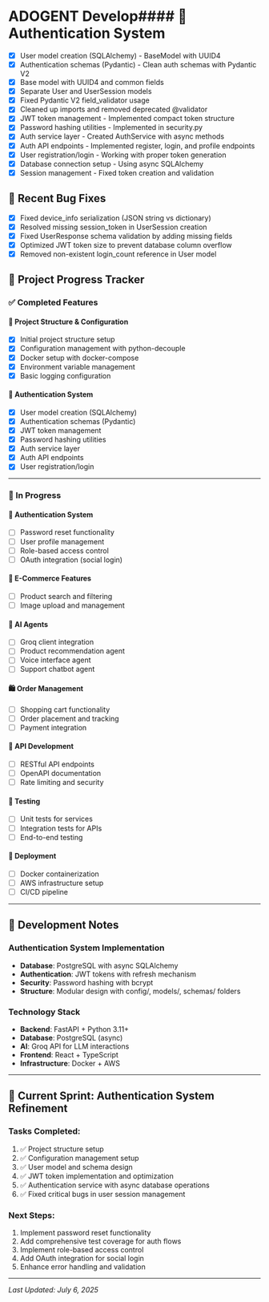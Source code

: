 # ADOGENT Develop#### 🔐 Authentication System
- [x] User model creation (SQLAlchemy) - BaseModel with UUID4
- [x] Authentication schemas (Pydantic) - Clean auth schemas with Pydantic V2
- [x] Base model with UUID4 and common fields
- [x] Separate User and UserSession models
- [x] Fixed Pydantic V2 field_validator usage
- [x] Cleaned up imports and removed deprecated @validator
- [x] JWT token management - Implemented compact token structure
- [x] Password hashing utilities - Implemented in security.py
- [x] Auth service layer - Created AuthService with async methods
- [x] Auth API endpoints - Implemented register, login, and profile endpoints
- [x] User registration/login - Working with proper token generation
- [x] Database connection setup - Using async SQLAlchemy
- [x] Session management - Fixed token creation and validation

## 🔄 Recent Bug Fixes
- [x] Fixed device_info serialization (JSON string vs dictionary)
- [x] Resolved missing session_token in UserSession creation
- [x] Fixed UserResponse schema validation by adding missing fields
- [x] Optimized JWT token size to prevent database column overflow
- [x] Removed non-existent login_count reference in User model

## 🎯 Project Progress Tracker

### ✅ Completed Features

#### 🔐 Project Structure & Configuration
- [x] Initial project structure setup
- [x] Configuration management with python-decouple
- [x] Docker setup with docker-compose
- [x] Environment variable management
- [x] Basic logging configuration

#### 🔐 Authentication System
- [x] User model creation (SQLAlchemy)
- [x] Authentication schemas (Pydantic)
- [x] JWT token management 
- [x] Password hashing utilities
- [x] Auth service layer
- [x] Auth API endpoints
- [x] User registration/login

---

### 🚧 In Progress

#### 🔐 Authentication System
- [ ] Password reset functionality
- [ ] User profile management
- [ ] Role-based access control
- [ ] OAuth integration (social login)

#### 🛒 E-Commerce Features
- [ ] Product search and filtering
- [ ] Image upload and management

#### 🤖 AI Agents
- [ ] Groq client integration
- [ ] Product recommendation agent
- [ ] Voice interface agent
- [ ] Support chatbot agent

#### 🛍️ Order Management
- [ ] Shopping cart functionality
- [ ] Order placement and tracking
- [ ] Payment integration

#### 🔄 API Development
- [ ] RESTful API endpoints
- [ ] OpenAPI documentation
- [ ] Rate limiting and security

#### 🧪 Testing
- [ ] Unit tests for services
- [ ] Integration tests for APIs
- [ ] End-to-end testing

#### 🚀 Deployment
- [ ] Docker containerization
- [ ] AWS infrastructure setup
- [ ] CI/CD pipeline

---

## 📝 Development Notes

### Authentication System Implementation
- **Database**: PostgreSQL with async SQLAlchemy
- **Authentication**: JWT tokens with refresh mechanism
- **Security**: Password hashing with bcrypt
- **Structure**: Modular design with config/, models/, schemas/ folders

### Technology Stack
- **Backend**: FastAPI + Python 3.11+
- **Database**: PostgreSQL (async)
- **AI**: Groq API for LLM interactions
- **Frontend**: React + TypeScript
- **Infrastructure**: Docker + AWS

---

## 🔧 Current Sprint: Authentication System Refinement

### Tasks Completed:
1. ✅ Project structure setup
2. ✅ Configuration management setup
3. ✅ User model and schema design
4. ✅ JWT token implementation and optimization
5. ✅ Authentication service with async database operations
6. ✅ Fixed critical bugs in user session management

### Next Steps:
1. Implement password reset functionality
2. Add comprehensive test coverage for auth flows
3. Implement role-based access control
4. Add OAuth integration for social login
5. Enhance error handling and validation

---

*Last Updated: July 6, 2025*